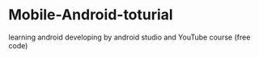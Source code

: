 # Mobile-Android-toturial
learning android developing by android studio and YouTube course (free code)
